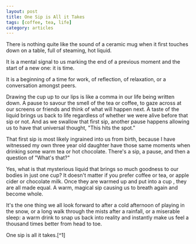 ```yaml
---
layout: post
title: One Sip is All it Takes
tags: [coffee, tea, life]
category: articles
---
```

There is nothing quite like the sound of a ceramic mug when it first touches down on a table, full of steaming, hot liquid.
<p>
It is a mental signal to us marking the end of a previous moment and the start of a new one: it is time.
<p>
It is a beginning of a time for work, of reflection, of relaxation, or a conversation amongst peers.
<p>
Drawing the cup up to our lips is like a comma in our life being written down. A pause to savour the smell of the tea or coffee, to gaze across at our screens or friends and think of what will happen next. A taste of the liquid brings us back to life regardless of whether we were alive before that sip or not. And as we swallow that first sip, another pause happens allowing us to have that universal thought, "This hits the spot."
<p>
That first sip is most likely ingrained into us from birth, because I have witnessed my own three year old daughter have those same moments when drinking some warm tea or hot chocolate. There's a sip, a pause, and then a question of "What's that?"
<p>
Yes, what is that mysterious liquid that brings so much goodness to our bodies in just one cup? It doesn't matter if you prefer coffee or tea, or apple cider or chocolate milk. Once they are warmed up and put into a cup , they are all made equal. A warm, magical sip causing us to breath again and become whole.
<p>
It's the one thing we all look forward to after a cold afternoon of playing in the snow, or a long walk through the mists after a rainfall, or a miserable sleep: a warm drink to snap us back into reality and instantly make us feel a thousand times better from head to toe.
<p>
One sip is all it takes.[^1]

[^1]: Fueled by [Tonx](https://tonx.org/u/foursides "Tonx Coffee")